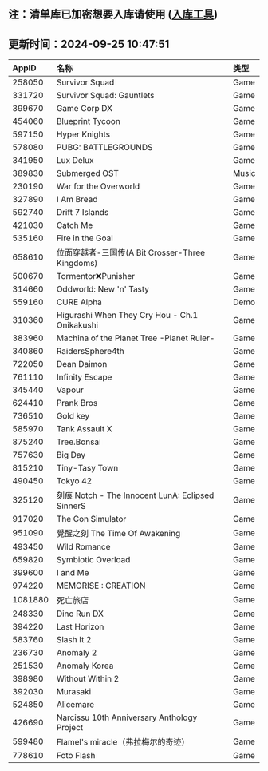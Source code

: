 ## 注：清单库已加密想要入库请使用 ([入库工具](https://github.com/BlankTMing/ManifestAutoUpdate/releases))

## 更新时间：2024-09-25 10:47:51
| AppID | 名称 | 类型  |
| :-------------------- | :----------------------------- | :----------- |
| 258050 | Survivor Squad| Game |
| 331720 | Survivor Squad: Gauntlets| Game |
| 399670 | Game Corp DX| Game |
| 454060 | Blueprint Tycoon| Game |
| 597150 | Hyper Knights| Game |
| 578080 | PUBG: BATTLEGROUNDS| Game |
| 341950 | Lux Delux| Game |
| 389830 | Submerged OST| Music |
| 230190 | War for the Overworld| Game |
| 327890 | I Am Bread| Game |
| 592740 | Drift 7 Islands| Game |
| 421030 | Catch Me| Game |
| 535160 | Fire in the Goal| Game |
| 658610 | 位面穿越者-三国传(A Bit Crosser-Three Kingdoms)| Game |
| 500670 | Tormentor❌Punisher| Game |
| 314660 | Oddworld: New 'n' Tasty| Game |
| 559160 | CURE Alpha| Demo |
| 310360 | Higurashi When They Cry Hou - Ch.1 Onikakushi| Game |
| 383960 | Machina of the Planet Tree -Planet Ruler-| Game |
| 340860 | RaidersSphere4th| Game |
| 722050 | Dean Daimon| Game |
| 761110 | Infinity Escape| Game |
| 345440 | Vapour| Game |
| 624410 | Prank Bros| Game |
| 736510 | Gold key| Game |
| 585970 | Tank Assault X| Game |
| 875240 | Tree.Bonsai| Game |
| 757630 | Big Day| Game |
| 815210 | Tiny-Tasy Town| Game |
| 490450 | Tokyo 42| Game |
| 325120 | 刻痕 Notch - The Innocent LunA: Eclipsed SinnerS| Game |
| 917020 | The Con Simulator| Game |
| 951090 | 覺醒之刻 The Time Of Awakening| Game |
| 493450 | Wild Romance| Game |
| 659820 | Symbiotic Overload| Game |
| 399600 | I and Me| Game |
| 974220 | MEMORISE : CREATION| Game |
| 1081880 | 死亡旅店| Game |
| 248330 | Dino Run DX| Game |
| 394220 | Last Horizon| Game |
| 583760 | Slash It 2| Game |
| 236730 | Anomaly 2| Game |
| 251530 | Anomaly Korea| Game |
| 398980 | Without Within 2| Game |
| 392030 | Murasaki| Game |
| 524850 | Alicemare| Game |
| 426690 | Narcissu 10th Anniversary Anthology Project| Game |
| 599480 | Flamel's miracle（弗拉梅尔的奇迹）| Game |
| 778610 | Foto Flash| Game |
